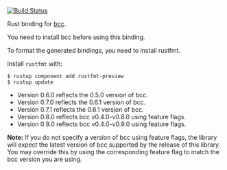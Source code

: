 [![Build Status](https://travis-ci.org/rust-bpf/bcc-sys.svg?branch=master)](https://travis-ci.org/rust-bpf/bcc-sys)

Rust binding for [bcc](https://github.com/iovisor/bcc).

You need to install bcc before using this binding.

To format the generated bindings, you need to install rustfmt.

Install `rustfmt` with:
```
$ rustup component add rustfmt-preview
$ rustup update
```
* Version 0.6.0 reflects the 0.5.0 version of bcc.
* Version 0.7.0 reflects the 0.6.1 version of bcc.
* Version 0.7.1 reflects the 0.6.1 version of bcc.
* Version 0.8.0 reflects bcc v0.4.0-v0.8.0 using feature flags.
* Version 0.9.0 reflects bcc v0.4.0-v0.9.0 using feature flags.

**Note:** If you do not specify a version of bcc using feature flags, the
library will expect the latest version of bcc supported by the release of this
library. You may override this by using the corresponding feature flag to match
the bcc version you are using.
